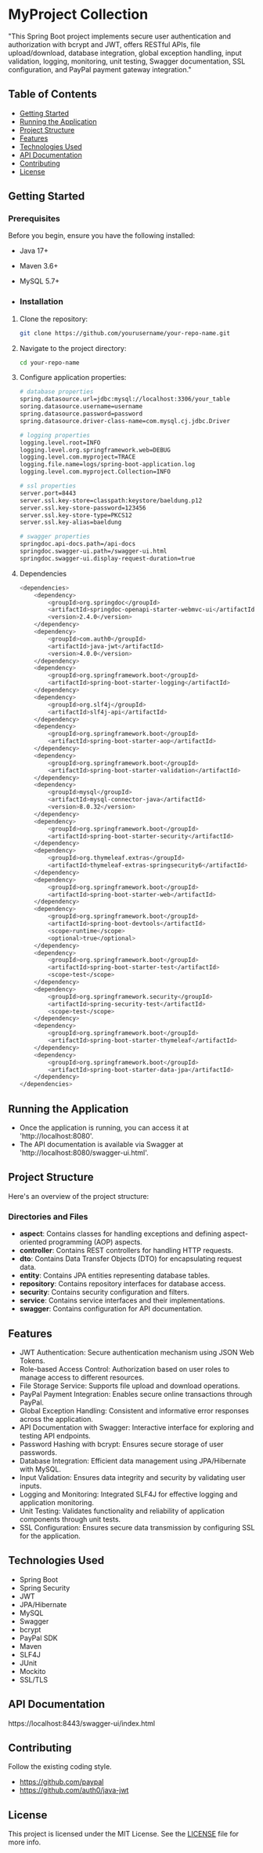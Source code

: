 # MyProject Collection

"This Spring Boot project implements secure user authentication and authorization with bcrypt and JWT, offers RESTful APIs, file upload/download, database integration, global exception handling, input validation, logging, monitoring, unit testing, Swagger documentation, SSL configuration, and PayPal payment gateway integration."

## Table of Contents

- [Getting Started](#getting-started)
- [Running the Application](#running-the-application)
- [Project Structure](#project-structure)
- [Features](#features)
- [Technologies Used](#technologies-used)
- [API Documentation](#api-documentation)
- [Contributing](#contributing)
- [License](#license)

## Getting Started

### Prerequisites

Before you begin, ensure you have the following installed:

- Java 17+
- Maven 3.6+
- MySQL 5.7+

- ### Installation

1. Clone the repository:
   ```sh
   git clone https://github.com/yourusername/your-repo-name.git
   
2. Navigate to the project directory:
   ```sh
   cd your-repo-name

3. Configure application properties:
   ```sh
   # database properties
   spring.datasource.url=jdbc:mysql://localhost:3306/your_table
   soring.datasource.username=username
   spring.datasource.password=password
   spring.datasource.driver-class-name=com.mysql.cj.jdbc.Driver

   # logging properties
   logging.level.root=INFO
   logging.level.org.springframework.web=DEBUG
   logging.level.com.myproject=TRACE
   logging.file.name=logs/spring-boot-application.log
   logging.level.com.myproject.Collection=INFO

   # ssl properties
   server.port=8443
   server.ssl.key-store=classpath:keystore/baeldung.p12
   server.ssl.key-store-password=123456
   server.ssl.key-store-type=PKCS12
   server.ssl.key-alias=baeldung

   # swagger properties
   springdoc.api-docs.path=/api-docs
   springdoc.swagger-ui.path=/swagger-ui.html
   springdoc.swagger-ui.display-request-duration=true

4. Dependencies
   ```sh
   <dependencies>
       <dependency>
           <groupId>org.springdoc</groupId>
           <artifactId>springdoc-openapi-starter-webmvc-ui</artifactId>
           <version>2.4.0</version>
       </dependency>
       <dependency>
           <groupId>com.auth0</groupId>
           <artifactId>java-jwt</artifactId>
           <version>4.0.0</version>
       </dependency>
       <dependency>
           <groupId>org.springframework.boot</groupId>
           <artifactId>spring-boot-starter-logging</artifactId>
       </dependency>
       <dependency>
           <groupId>org.slf4j</groupId>
           <artifactId>slf4j-api</artifactId>
       </dependency>
       <dependency>
           <groupId>org.springframework.boot</groupId>
           <artifactId>spring-boot-starter-aop</artifactId>
       </dependency>
       <dependency>
           <groupId>org.springframework.boot</groupId>
           <artifactId>spring-boot-starter-validation</artifactId>
       </dependency>
       <dependency>
           <groupId>mysql</groupId>
           <artifactId>mysql-connector-java</artifactId>
           <version>8.0.32</version>
       </dependency>
       <dependency>
           <groupId>org.springframework.boot</groupId>
           <artifactId>spring-boot-starter-security</artifactId>
       </dependency>
       <dependency>
           <groupId>org.thymeleaf.extras</groupId>
           <artifactId>thymeleaf-extras-springsecurity6</artifactId>
       </dependency>
       <dependency>
           <groupId>org.springframework.boot</groupId>
           <artifactId>spring-boot-starter-web</artifactId>
       </dependency>
       <dependency>
           <groupId>org.springframework.boot</groupId>
           <artifactId>spring-boot-devtools</artifactId>
           <scope>runtime</scope>
           <optional>true</optional>
       </dependency>
       <dependency>
           <groupId>org.springframework.boot</groupId>
           <artifactId>spring-boot-starter-test</artifactId>
           <scope>test</scope>
       </dependency>
       <dependency>
           <groupId>org.springframework.security</groupId>
           <artifactId>spring-security-test</artifactId>
           <scope>test</scope>
       </dependency>
       <dependency>
           <groupId>org.springframework.boot</groupId>
           <artifactId>spring-boot-starter-thymeleaf</artifactId>
       </dependency>
       <dependency>
           <groupId>org.springframework.boot</groupId>
           <artifactId>spring-boot-starter-data-jpa</artifactId>
       </dependency>
   </dependencies>

## Running the Application
- Once the application is running, you can access it at 'http://localhost:8080'.
- The API documentation is available via Swagger at 'http://localhost:8080/swagger-ui.html'.

## Project Structure

Here's an overview of the project structure:


### Directories and Files

- **aspect**: Contains classes for handling exceptions and defining aspect-oriented programming (AOP) aspects.
- **controller**: Contains REST controllers for handling HTTP requests.
- **dto**: Contains Data Transfer Objects (DTO) for encapsulating request data.
- **entity**: Contains JPA entities representing database tables.
- **repository**: Contains repository interfaces for database access.
- **security**: Contains security configuration and filters.
- **service**: Contains service interfaces and their implementations.
- **swagger**: Contains configuration for API documentation.

## Features
- JWT Authentication: Secure authentication mechanism using JSON Web Tokens.
- Role-based Access Control: Authorization based on user roles to manage access to different resources.
- File Storage Service: Supports file upload and download operations.
- PayPal Payment Integration: Enables secure online transactions through PayPal.
- Global Exception Handling: Consistent and informative error responses across the application.
- API Documentation with Swagger: Interactive interface for exploring and testing API endpoints.
- Password Hashing with bcrypt: Ensures secure storage of user passwords.
- Database Integration: Efficient data management using JPA/Hibernate with MySQL.
- Input Validation: Ensures data integrity and security by validating user inputs.
- Logging and Monitoring: Integrated SLF4J for effective logging and application monitoring.
- Unit Testing: Validates functionality and reliability of application components through unit tests.
- SSL Configuration: Ensures secure data transmission by configuring SSL for the application.

## Technologies Used

- Spring Boot
- Spring Security
- JWT
- JPA/Hibernate
- MySQL
- Swagger
- bcrypt
- PayPal SDK
- Maven
- SLF4J
- JUnit
- Mockito
- SSL/TLS

## API Documentation
https://localhost:8443/swagger-ui/index.html

## Contributing
Follow the existing coding style.
- https://github.com/paypal
- https://github.com/auth0/java-jwt

## License
This project is licensed under the MIT License. See the [LICENSE](LICENSE) file for more info.


